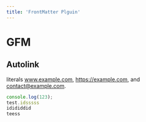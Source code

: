 ```yaml
---
title: 'FrontMatter Plguin'
---
```

# GFM 

## Autolink 

literals www.example.com, https://example.com, and contact@example.com.

```js
console.log(123);
test.idsssss
idididdid
teess
```